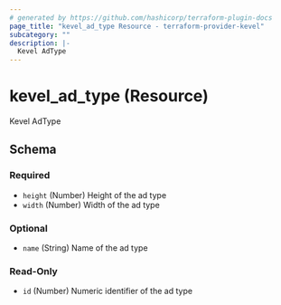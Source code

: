 ```yaml
---
# generated by https://github.com/hashicorp/terraform-plugin-docs
page_title: "kevel_ad_type Resource - terraform-provider-kevel"
subcategory: ""
description: |-
  Kevel AdType
---
```


# kevel_ad_type (Resource)

Kevel AdType



<!-- schema generated by tfplugindocs -->
## Schema

### Required

- `height` (Number) Height of the ad type
- `width` (Number) Width of the ad type

### Optional

- `name` (String) Name of the ad type

### Read-Only

- `id` (Number) Numeric identifier of the ad type


